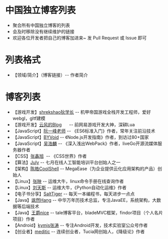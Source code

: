 # 中国独立博客列表
- 聚合所有中国独立博客的列表
- 会及时移除没有继续维护的链接
- 欢迎各位开发者把自己的博客加进来~ 发 Pull Request 或 Issue 即可 

# 列表格式
- 【领域/简介】（博客链接）-- 作者简介

# 博客列表
- 【游戏开发】[shrekshao狄学长](http://shrekshao.github.io/) -- 机甲帝国游戏全栈开发工程师，爱好webgl，gltf建模
- 【游戏开发】[云风的Blog](https://blog.codingnow.com/)      -- 前网易游戏开发大神，深耕Lua
- 【JavaScript】[阮一峰老师](http://www.ruanyifeng.com/home.html) -- 《ES6标准入门》作者，常年关注前沿技术
- 【JavaScript】[BYVoid](https://www.byvoid.com/) -- 《Node.js开发指南》作者，到访过80+国家
- 【JavaScript】[吴浩麟](http://wuhaolin.cn/) -- 《深入浅出WebPack》作者，liveGo开源流媒体服务器作者
- 【CSS】[张鑫旭](http://www.zhangxinxu.com/)  -- 《CSS世界》作者
- 【算法】[July](http://blog.csdn.net/v_JULY_v) -- 七月在线人工智能培训平台创始人之一
- 【架构】[陈皓CoolShell](https://coolshell.cn/) -- MegaEase（为企业提供云化应用架构的产品）创始人
- 【Linux】[张映](http://blog.51yip.com/) -- 运维大牛，linux命令手册在线查询作者
- 【Linux】[刘天斯](https://www.liuts.com/) -- 运维大牛，《Python自动化运维》作者
- 【电子书分享】[SaltTiger](https://salttiger.com/) -- 每天一本编程书，每天进步一点点
- 【Java】[飒然Hang](http://www.rowkey.me/) -- 中华万年历技术总监，专注JavaEE，系统架构，大数据等后端技术
- 【Java】[王爵nice](https://blog.biezhi.me/) -- tale博客平台，bladeMVC框架，findor项目（个人名片项目）作者
- 【Android】[kymjs张涛](https://kymjs.com/) -- 专注Android开发，技术实验室公众号作者
- 【创业者】[meditic](http://meditic.com/category/all) -- 连续创业者，Tucia网创始人，《降级论》作者
